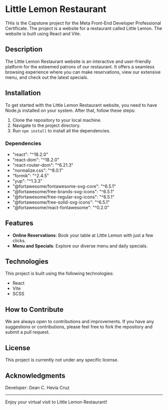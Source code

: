 # Little Lemon Restaurant

THis is the Capstone project for the Meta Front-End Developer Professional Certificate. The project is a website for a restaurant called Little Lemon. The website is built using React and Vite.

## Description

The Little Lemon Restaurant website is an interactive and user-friendly platform for the esteemed patrons of our restaurant. It offers a seamless browsing experience where you can make reservations, view our extensive menu, and check out the latest specials.

## Installation

To get started with the Little Lemon Restaurant website, you need to have Node.js installed on your system. After that, follow these steps:

1. Clone the repository to your local machine.
2. Navigate to the project directory.
3. Run `npm install` to install all the dependencies.

### Dependencies

- "react": "^18.2.0"
- "react-dom": "^18.2.0"
- "react-router-dom": "^6.21.3"
- "normalize.css": "^8.0.1"
- "formik": "^2.4.5"
- "yup": "^1.3.3"
- "@fortawesome/fontawesome-svg-core": "^6.5.1"
- "@fortawesome/free-brands-svg-icons": "^6.5.1"
- "@fortawesome/free-regular-svg-icons": "^6.5.1"
- "@fortawesome/free-solid-svg-icons": "^6.5.1"
- "@fortawesome/react-fontawesome": "^0.2.0"

## Features

- **Online Reservations**: Book your table at Little Lemon with just a few clicks.
- **Menu and Specials**: Explore our diverse menu and daily specials.

## Technologies

This project is built using the following technologies:

- React
- Vite
- SCSS

## How to Contribute

We are always open to contributions and improvements. If you have any suggestions or contributions, please feel free to fork the repository and submit a pull request.

## License

This project is currently not under any specific license.

## Acknowledgments

Developer: Gean C. Hevia Cruz

---

Enjoy your virtual visit to Little Lemon Restaurant!
